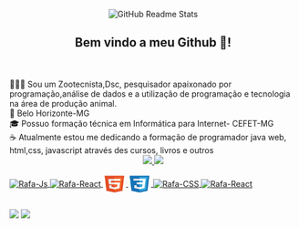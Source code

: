 <p align="center">
 <img src="https://onedrive.live.com/embed?resid=5A8C01FCD0DA3B20%2136677&authkey=%21AGbOLyw8rwA4gV8&width=640&height=640" width="440" height="440" alt="GitHub Readme Stats" />
 <h2 align="center">Bem vindo a meu Github 👋!</h2>
</p>
<br>
<br>
🧑🏾‍💻 Sou um Zootecnista,Dsc, pesquisador apaixonado por programação,análise de dados e a utilização de programação e tecnologia na área de produção animal. <br>
📌 Belo Horizonte-MG <br>
🎓 Possuo formação técnica em Informática para Internet- CEFET-MG  <br>
☕ Atualmente estou me dedicando a formação de programador java web, html,css, javascript através des cursos, livros e outros <br>
<div align="center">
  <a href="https://github.com/Fernando-Souza">
  <img height="160em" src="https://github-readme-stats.vercel.app/api?username=Fernando-Souza&show_icons=true&theme=merko&include_all_commits=true&count_private=true"/>
  <img height="160em" src="https://github-readme-stats.vercel.app/api/top-langs/?username=Fernando-Souza&layout=compact&langs_count=7&theme=merko"/>
</div>
<div style="display: inline_block"><br>
  <img align="center" alt="Rafa-Js" height="30" width="40" src="https://cdn.jsdelivr.net/gh/devicons/devicon/icons/java/java-original-wordmark.svg" />
  <img align="center" alt="Rafa-React" height="30" width="40" src="https://cdn.jsdelivr.net/gh/devicons/devicon/icons/javascript/javascript-original.svg"/>
  <img align="center" alt="Rafa-HTML" height="30" width="40" src="https://raw.githubusercontent.com/devicons/devicon/master/icons/html5/html5-original.svg">
  <img align="center" alt="Rafa-CSS" height="30" width="40" src="https://raw.githubusercontent.com/devicons/devicon/master/icons/css3/css3-original.svg">
  <img align="center" alt="Rafa-CSS" height="30" width="40" src="https://cdn.jsdelivr.net/gh/devicons/devicon/icons/r/r-original.svg" />
  <img align="center" alt="Rafa-React" height="30" width="40" src="https://cdn.jsdelivr.net/gh/devicons/devicon/icons/postgresql/postgresql-original.svg" />
</div>
  
  ##
 
<div> 
<a href="https://tinyurl.com/5y9uh8rv" target="_blank"><img src="https://img.shields.io/badge/WhatsApp-25D366?style=for-the-badge&logo=whatsapp&logoColor=white" target="_blank"></a> 
<a href="https://www.linkedin.com/in/fernandosouza-79726a11b" target="_blank"><img src="https://img.shields.io/badge/-LinkedIn-%230077B5?style=for-the-badge&logo=linkedin&logoColor=white" target="_blank"></a> 
</div>
